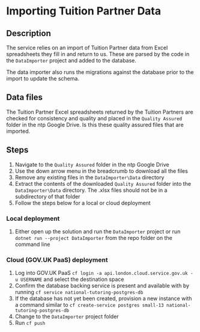 # Importing Tuition Partner Data

## Description

The service relies on an import of Tuition Partner data from Excel spreadsheets they fill in and return to us. These are parsed by the code in the `DataImporter` project and added to the database.

The data importer also runs the migrations against the database prior to the import to update the schema.

## Data files

The Tuition Partner Excel spreadsheets returned by the Tuition Partners are checked for consistency and quality and placed in the `Quality Assured` folder in the ntp Google Drive. Is this these quality assured files that are imported.

## Steps

1. Navigate to the `Quality Assured` folder in the ntp Google Drive
2. Use the down arrow menu in the breadcrumb to download all the files
3. Remove any existing files in the `DataImporter\Data` directory
4. Extract the contents of the downloaded `Quality Assured` folder into the `DataImporter\Data` directory. The .xlsx files should not be in a subdirectory of that folder
5. Follow the steps below for a local or cloud deployment

### Local deployment

1. Either open up the solution and run the `DataImporter` project or run `dotnet run --project DataImporter` from the repo folder on the command line

### Cloud (GOV.UK PaaS) deployment

1. Log into GOV.UK PaaS `cf login -a api.london.cloud.service.gov.uk -u USERNAME` and select the destination space
2. Confirm the database backing service is present and available with by running `cf service national-tutoring-postgres-db`
3. If the database has not yet been created, provision a new instance with a command similar to `cf create-service postgres small-13 national-tutoring-postgres-db`
4. Change to the `DataImporter` project folder
5. Run `cf push`
